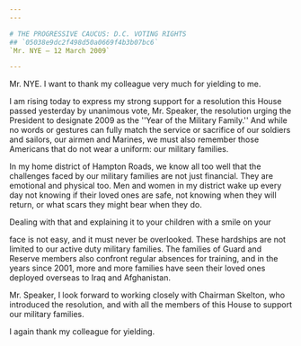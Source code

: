 ```yaml
---
---

# THE PROGRESSIVE CAUCUS: D.C. VOTING RIGHTS
## `05038e9dc2f498d50a0669f4b3b07bc6`
`Mr. NYE — 12 March 2009`

---
```



Mr. NYE. I want to thank my colleague very much for yielding to me.

I am rising today to express my strong support for a resolution this 
House passed yesterday by unanimous vote, Mr. Speaker, the resolution 
urging the President to designate 2009 as the ''Year of the Military 
Family.'' And while no words or gestures can fully match the service or 
sacrifice of our soldiers and sailors, our airmen and Marines, we must 
also remember those Americans that do not wear a uniform: our military 
families.

In my home district of Hampton Roads, we know all too well that the 
challenges faced by our military families are not just financial. They 
are emotional and physical too. Men and women in my district wake up 
every day not knowing if their loved ones are safe, not knowing when 
they will return, or what scars they might bear when they do.

Dealing with that and explaining it to your children with a smile on 
your


face is not easy, and it must never be overlooked. These hardships are 
not limited to our active duty military families. The families of Guard 
and Reserve members also confront regular absences for training, and in 
the years since 2001, more and more families have seen their loved ones 
deployed overseas to Iraq and Afghanistan.

Mr. Speaker, I look forward to working closely with Chairman Skelton, 
who introduced the resolution, and with all the members of this House 
to support our military families.

I again thank my colleague for yielding.